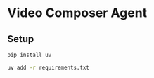 # Video Composer Agent

## Setup

```bash
pip install uv
```

```bash
uv add -r requirements.txt
```
